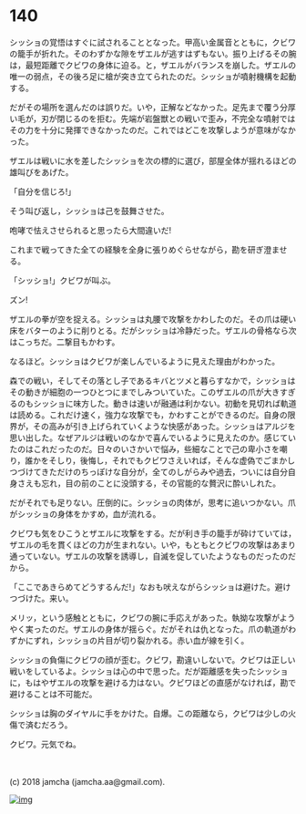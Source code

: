 # 140

シッショの覚悟はすぐに試されることとなった。甲高い金属音とともに，クビワの籠手が折れた。そのわずかな隙をザエルが逃すはずもない。振り上げるその腕は，最短距離でクビワの身体に迫る。と，ザエルがバランスを崩した。ザエルの唯一の弱点，その後ろ足に槍が突き立てられたのだ。シッショが噴射機構を起動する。  

だがその場所を選んだのは誤りだ。いや，正解などなかった。足先まで覆う分厚い毛が，刃が閉じるのを拒む。先端が岩盤獣との戦いで歪み，不完全な噴射ではその力を十分に発揮できなかったのだ。これではどこを攻撃しようが意味がなかった。  

ザエルは戦いに水を差したシッショを次の標的に選び，部屋全体が揺れるほどの雄叫びをあげた。  

「自分を信じろ!」  

そう叫び返し，シッショは己を鼓舞させた。  

咆哮で怯えさせられると思ったら大間違いだ!  

これまで戦ってきた全ての経験を全身に張りめぐらせながら，勘を研ぎ澄ませる。  

「シッショ!」クビワが叫ぶ。  

ズン!  

ザエルの拳が空を捉える。シッショは丸腰で攻撃をかわしたのだ。その爪は硬い床をバターのように削りとる。だがシッショは冷静だった。ザエルの骨格なら次はこっちだ。二撃目もかわす。  

なるほど。シッショはクビワが楽しんでいるように見えた理由がわかった。  

森での戦い，そしてその落とし子であるキバとツメと暮らすなかで，シッショはその動きが細胞の一つひとつにまでしみついていた。このザエルの爪が大きすぎるのもシッショに味方した。動きは速いが融通は利かない。初動を見切れば軌道は読める。これだけ速く，強力な攻撃でも，かわすことができるのだ。自身の限界が，その高みが引き上げられていくような快感があった。シッショはアルジを思い出した。なぜアルジは戦いのなかで喜んでいるように見えたのか。感じていたのはこれだったのだ。日々のいさかいで悩み，些細なことで己の卑小さを嘲り，誰かをそしり，後悔し，それでもクビワさえいれば，そんな虚偽でごまかしつづけてきただけのちっぽけな自分が，全てのしがらみや過去，ついには自分自身さえも忘れ，目の前のことに没頭する，その官能的な贅沢に酔いしれた。  

だがそれでも足りない。圧倒的に。シッショの肉体が，思考に追いつかない。爪がシッショの身体をかすめ，血が流れる。  

クビワも気をひこうとザエルに攻撃をする。だが利き手の籠手が砕けていては，ザエルの毛を貫くほどの力が生まれない。いや，もともとクビワの攻撃はあまり通っていない。ザエルの攻撃を誘導し，自滅を促していたようなものだったのだから。  

「ここであきらめてどうするんだ!」なおも吠えながらシッショは避けた。避けつづけた。来い。  

メリッ，という感触とともに，クビワの腕に手応えがあった。執拗な攻撃がようやく実ったのだ。ザエルの身体が揺らぐ。だがそれは仇となった。爪の軌道がわずかにずれ，シッショの片目が切り裂かれる。赤い血が線を引く。  

シッショの負傷にクビワの顔が歪む。クビワ，勘違いしないで。クビワは正しい戦いをしているよ。シッショは心の中で思った。だが距離感を失ったシッショに，もはやザエルの攻撃を避ける力はない。クビワほどの直感がなければ，勘で避けることは不可能だ。  

シッショは胸のダイヤルに手をかけた。自爆。この距離なら，クビワは少しの火傷で済むだろう。  

クビワ。元気でね。  

<br>  
<br>  
(c) 2018 jamcha (jamcha.aa@gmail.com).  

[![img](http://i.creativecommons.org/l/by-nc-sa/4.0/88x31.png)](http://creativecommons.org/licenses/by-nc-sa/4.0/deed)
